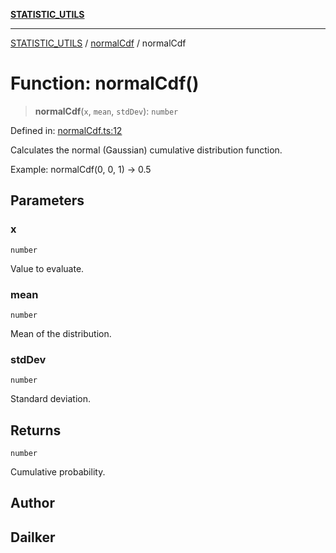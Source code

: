 [**STATISTIC_UTILS**](../../README.md)

***

[STATISTIC_UTILS](../../README.md) / [normalCdf](../README.md) / normalCdf

# Function: normalCdf()

> **normalCdf**(`x`, `mean`, `stdDev`): `number`

Defined in: [normalCdf.ts:12](https://github.com/dailker/everyutil/blob/fb6c9c837496f567cf7883b581cd27d1c9507ebe/src/statistic/normalCdf.ts#L12)

Calculates the normal (Gaussian) cumulative distribution function.

Example: normalCdf(0, 0, 1) → 0.5

## Parameters

### x

`number`

Value to evaluate.

### mean

`number`

Mean of the distribution.

### stdDev

`number`

Standard deviation.

## Returns

`number`

Cumulative probability.

## Author

## Dailker
